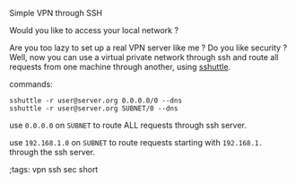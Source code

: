 Simple VPN through SSH

Would you like to access your local network ? 

Are you too lazy to set up a real VPN server like me ? Do
you like security ? Well, now you can use a virtual private
network through ssh and route all requests from one machine through
another, using [sshuttle](https://github.com/sshuttle/sshuttle).

commands:

```
sshuttle -r user@server.org 0.0.0.0/0 --dns
sshuttle -r user@server.org SUBNET/0 --dns
```

use `0.0.0.0` on `SUBNET` to route ALL requests through ssh server.

use `192.168.1.0` on `SUBNET` to route requests starting with `192.168.1.` through the ssh server.


;tags: vpn ssh sec short
